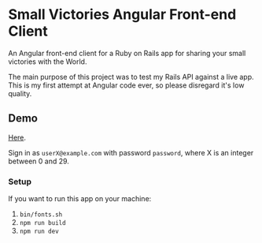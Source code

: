 # Small Victories Angular Front-end Client
An Angular front-end client for a Ruby on Rails app for sharing your small victories with the World.

The main purpose of this project was to test my Rails API against a live app. This is my first attempt at Angular code ever, so please disregard it's low quality. 

## Demo
[Here](https://small-victories-front.herokuapp.com/api/v1/victories).

Sign in as `userX@example.com` with password `password`, where X is an integer between 0 and 29.

### Setup
If you want to run this app on your machine:

1. `bin/fonts.sh`
2. `npm run build`
3. `npm run dev`
